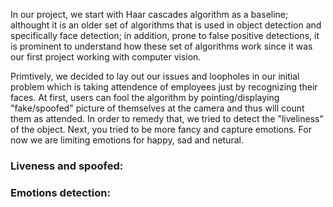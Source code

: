 In our project, we start with Haar cascades algorithm as a baseline; althought it is an older set of algorithms that is used in object detection and specifically face detection; in addition, prone to false positive detections, it is prominent to understand how these set of algorithms work since it was our first project working with computer vision.

Primtively, we decided to lay out our issues and loopholes in our initial problem which is taking attendence of employees just by recognizing their faces. At first, users can fool the algorithm by pointing/displaying "fake/spoofed" picture of themselves at the camera and thus will count them as attended. In order to remedy that, we tried to detect the "liveliness" of the object. Next, you tried to be more fancy and capture emotions. For now we are limiting emotions for happy, sad and netural.



### Liveness and spoofed:


### Emotions detection: